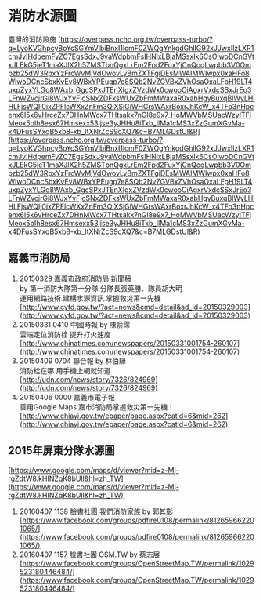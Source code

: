 
# 消防水源圖

臺灣的消防設施
[https://overpass.nchc.org.tw/overpass-turbo/?q=LyoKVGhpcyBoYcSGYmVlbiBnxI1lcmF0ZWQgYnkgdGhlIG92xJJwxIlzLXR1cmJvIHdpemFyZC7EgsSdxJ9yaWdpbmFsIHNlxLBjaMSsxIk6CsOiwoDCnGVtxJLEkG5jeT1maXJlX2h5ZMSTbnQgxLrEm2Fpd2FuxYjCnQoqLwpbb3V0Ompzb25dW3RpxYzFrcWvMjVdOwovLyBmZXTFgiDEsMWAIMWIwpx0xaHFo8WlwoDCncSbxKvEv8WBxYPEugp7e8SQb2NvZGVBxZVhOsaOxaLFpH19LT4uxpZyxYLGo8WAxb_GgcSPxJTEnXIgxZVzdWx0cwooCiAgxrVxdcSSxJrEo3LFnWZvcjrGi8WJxYvFjcSNxZDFksWUxZbFmMWaxaR0xabHgyBuxqBlWyLHlHLFjsWQIj0ixZPFlcWXxZnFm3QiXSjGiWHGrsWAxrBoxrJhKcW_x4TFo3nHpcenx6l5x6vHrceZx7DHnMWcx7THtsakx7nGl8e9x7_HoMWVbMSUacWzyITFjMeox5bIh8esx67Hmsexx53Ijse3yJHHu8iTxb_IlMa1cMS3xZzGumXGvMa-x4DFusSYxqB5xb8-xb_ItXNrZcS9cXQ7&c=B7MLGDstUI&R](https://overpass.nchc.org.tw/overpass-turbo/?q=LyoKVGhpcyBoYcSGYmVlbiBnxI1lcmF0ZWQgYnkgdGhlIG92xJJwxIlzLXR1cmJvIHdpemFyZC7EgsSdxJ9yaWdpbmFsIHNlxLBjaMSsxIk6CsOiwoDCnGVtxJLEkG5jeT1maXJlX2h5ZMSTbnQgxLrEm2Fpd2FuxYjCnQoqLwpbb3V0Ompzb25dW3RpxYzFrcWvMjVdOwovLyBmZXTFgiDEsMWAIMWIwpx0xaHFo8WlwoDCncSbxKvEv8WBxYPEugp7e8SQb2NvZGVBxZVhOsaOxaLFpH19LT4uxpZyxYLGo8WAxb_GgcSPxJTEnXIgxZVzdWx0cwooCiAgxrVxdcSSxJrEo3LFnWZvcjrGi8WJxYvFjcSNxZDFksWUxZbFmMWaxaR0xabHgyBuxqBlWyLHlHLFjsWQIj0ixZPFlcWXxZnFm3QiXSjGiWHGrsWAxrBoxrJhKcW_x4TFo3nHpcenx6l5x6vHrceZx7DHnMWcx7THtsakx7nGl8e9x7_HoMWVbMSUacWzyITFjMeox5bIh8esx67Hmsexx53Ijse3yJHHu8iTxb_IlMa1cMS3xZzGumXGvMa-x4DFusSYxqB5xb8-xb_ItXNrZcS9cXQ7&c=B7MLGDstUI&R)

## 嘉義市消防局
1. 20150329 嘉義市政府消防局 新聞稿  
by 第一消防大隊第一分隊 分隊長張英勝、隊員胡大明  
運用網路技術.建構水源資訊.掌握救災第一先機  
[http://www.cyfd.gov.tw/?act=news&cmd=detail&ad_id=20150329003](http://www.cyfd.gov.tw/?act=news&cmd=detail&ad_id=20150329003)
1. 20150331 0410 中國時報 by 陳俞霈  
雲端定位消防栓 提升打火速度  
[http://www.chinatimes.com/newspapers/20150331001754-260107](http://www.chinatimes.com/newspapers/20150331001754-260107)
1. 20150409 0704 聯合報 by 林伯驊  
消防栓在哪 用手機上網就知道  
[http://udn.com/news/story/7326/824969](http://udn.com/news/story/7326/824969)
1. 20150406 0000 嘉義市電子報  
善用Google Maps 嘉市消防局掌握救災第一先機！  
[http://www.chiayi.gov.tw/epaper/page.aspx?catid=6&mid=262](http://www.chiayi.gov.tw/epaper/page.aspx?catid=6&mid=262)

## 2015年屏東分隊水源圖
[https://www.google.com/maps/d/viewer?mid=z-Mj-rgZdtW8.kHINZqK8bUlI&hl=zh_TW](https://www.google.com/maps/d/viewer?mid=z-Mj-rgZdtW8.kHINZqK8bUlI&hl=zh_TW)
1. 20160407 1138 臉書社團 我們消防家族 by 郭其彰  
[https://www.facebook.com/groups/pdfire0108/permalink/812659662201065/](https://www.facebook.com/groups/pdfire0108/permalink/812659662201065/)
1. 20160407 1157 臉書社團 OSM.TW by 蔡志展
[https://www.facebook.com/groups/OpenStreetMap.TW/permalink/1029523180446484/](https://www.facebook.com/groups/OpenStreetMap.TW/permalink/1029523180446484/)
